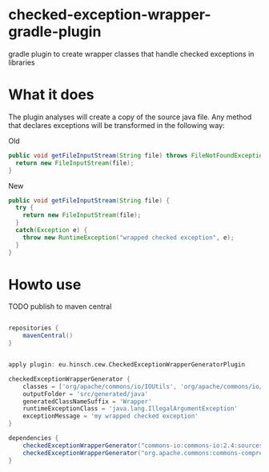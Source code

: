 # checked-exception-wrapper-gradle-plugin
gradle plugin to create wrapper classes that handle checked exceptions in libraries

# What it does
The plugin analyses will create a copy of the source java file.
Any method that declares exceptions will be transformed in the following way:

Old
```java
public void getFileInputStream(String file) throws FileNotFoundException {
  return new FileInputStream(file);
}
```
New
```java
public void getFileInputStream(String file) {
  try {
    return new FileInputStream(file);
  }
  catch(Exception e) {
    throw new RuntimeException("wrapped checked exception", e);
  }
}
```

# Howto use

TODO publish to maven central

```gradle

repositories {
    mavenCentral()
}


apply plugin: eu.hinsch.cew.CheckedExceptionWrapperGeneratorPlugin

checkedExceptionWrapperGenerator {
    classes = ['org/apache/commons/io/IOUtils', 'org/apache/commons/io/FileUtils', 'org/apache/commons/compress/utils/IOUtils']
    outputFolder = 'src/generated/java'
    generatedClassNameSuffix = 'Wrapper'
    runtimeExceptionClass = 'java.lang.IllegalArgumentException'
    exceptionMessage = 'my wrapped checked exception'
}

dependencies {
    checkedExceptionWrapperGenerator("commons-io:commons-io:2.4:sources")
    checkedExceptionWrapperGenerator("org.apache.commons:commons-compress:1.9:sources")
}

```
